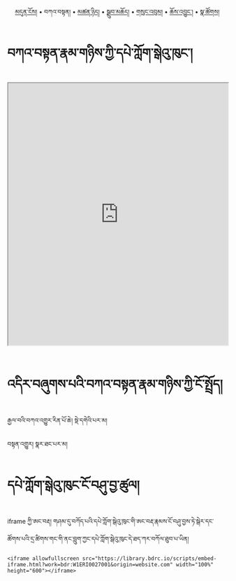 <p align="center">
  <a href="https://bdrc-reader.github.io/mugey-gonpa/">མདུན་ངོས།</a> • <span>བཀའ་བསྟན།</span> • 
  <a href="https://bdrc-reader.github.io/mugey-gonpa/tsannyid">མཚན་ཉིད།</a> •
  <a href="https://bdrc-reader.github.io/mugey-gonpa/drubchod">སྒྲུབ་མཆོད།</a> • 
<a href="https://bdrc-reader.github.io/mugey-gonpa/sungbum">གསུང་འབུམ།</a> • <a href="https://bdrc-reader.github.io/mugey-gonpa/chojung">ཆོས་འབྱུང་།</a> • <a href="https://bdrc-reader.github.io/mugey-gonpa/natsok">སྣ་ཚོགས།</a></p>


# བཀའ་བསྟན་རྣམ་གཉིས་ཀྱི་དཔེ་ཀློག་སྒེའུ་ཁུང་།

<iframe allowfullscreen allowfullscreen src="https://library.bdrc.io/scripts/embed-iframe.html?work=bdr:W1ERI0027001&origin=website.com" width="100%" height="600"></iframe>

<br>
<br>

# འདིར་བཞུགས་པའི་བཀའ་བསྟན་རྣམ་གཉིས་ཀྱི་ངོ་སྤྲོད།

རྒྱལ་བའི་བཀའ་འགྱུར་རིན་པོ་ཆེ། སྡེ་དགེའི་པར་མ།

བསྟན་འགྱུར། སྣར་ཐང་པར་མ།

# དཔེ་ཀློག་སྒེའུ་ཁུང་ངོ་བཤུ་བྱ་ཚུལ།

iframe ཀྱི་ཨང་བརྡ། གཤམ་དུ་བཀོད་པའི་དཔེ་ཀློག་སྒེའུ་ཁུང་གི་ཨང་བརྡ་རྣམས་ངོ་བཤུ་བྱས་ཏེ་སྒེར་དང་ཚོགས་པའི་དྲ་ཚིགས་གང་གི་ནང་བླུག་ཀྱང་དཔེ་ཀློག་སྒེའུ་ཁུང་དེ་ཐད་ཀར་བཀོལ་ཐུབ་པ་ཡིན།

```
<iframe allowfullscreen src="https://library.bdrc.io/scripts/embed-iframe.html?work=bdr:W1ERI0027001&origin=website.com" width="100%" height="600"></iframe>
```